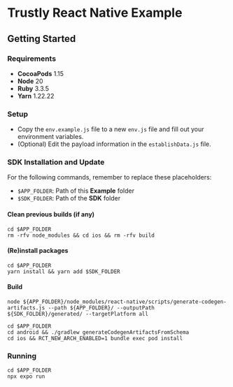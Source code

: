 # Trustly React Native Example

## Getting Started

### Requirements

- **CocoaPods** 1.15
- **Node** 20
- **Ruby** 3.3.5
- **Yarn** 1.22.22

### Setup

- Copy the `env.example.js` file to a new `env.js` file and fill out your environment variables.
- (Optional) Edit the payload information in the `establishData.js` file.

### SDK Installation and Update

For the following commands, remember to replace these placeholders:

- `$APP_FOLDER`: Path of this **Example** folder
- `$SDK_FOLDER`: Path of the **SDK** folder

#### Clean previous builds (if any)

```shell
cd $APP_FOLDER
rm -rfv node_modules && cd ios && rm -rfv build
```

#### (Re)install packages

```shell
cd $APP_FOLDER
yarn install && yarn add $SDK_FOLDER
```

#### Build

```shell
node ${APP_FOLDER}/node_modules/react-native/scripts/generate-codegen-artifacts.js --path ${APP_FOLDER}/ --outputPath ${SDK_FOLDER}/generated/ --targetPlatform all

cd $APP_FOLDER
cd android && ./gradlew generateCodegenArtifactsFromSchema
cd ios && RCT_NEW_ARCH_ENABLED=1 bundle exec pod install
```

### Running

```shell
cd $APP_FOLDER
npx expo run
```
